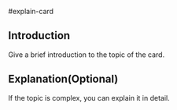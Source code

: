 #explain-card 

## Introduction

Give a brief introduction to the topic of the card.

## Explanation(Optional)

If the topic is complex, you can explain it in detail.